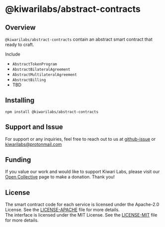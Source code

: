 # @kiwarilabs/abstract-contracts

## Overview

`@kiwarilabs/abstract-contracts` contain an abstract smart contract that ready to craft.

Include
- `AbstractTokenProgram`
- `AbstractBilateralAgreement`
- `AbstractMultilateralAgreement`
- `AbstractBilling`
- TBD

## Installing
```shell
npm install @kiwarilabs/abstract-contracts
```

## Support and Issue

For support or any inquiries, feel free to reach out to us at [github-issue](https://github.com/Kiwari-Labs/abstract-contracts/issues) or kiwarilabs@protonmail.com

## Funding

If you value our work and would like to support Kiwari Labs, please visit our [Open Collective](https://opencollective.com/kiwari-labs) page to make a donation. Thank you!

## License

The smart contract code for each service is licensed under the Apache-2.0 License. See the [LICENSE-APACHE](LICENSE-APACHE.md) file for more details.  
The interface is licensed under the MIT License. See the [LICENSE-MIT](LICENSE-MIT.md) file for more details.

